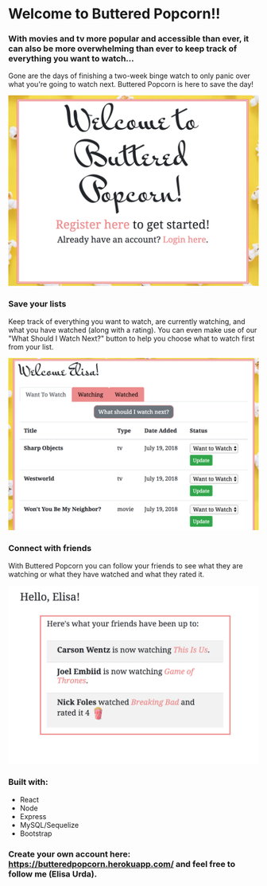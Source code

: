 # Welcome to Buttered Popcorn!!

### With movies and tv more popular and accessible than ever, it can also be more overwhelming than ever to keep track of everything you want to watch...
Gone are the days of finishing a two-week binge watch to only panic over what you're going to watch next. Buttered Popcorn is here to save the day!

![Welcome Page](/butteredPopcorn.png)

### Save your lists
Keep track of everything you want to watch, are currently watching, and what you have watched (along with a rating). You can even make use of our "What Should I Watch Next?" button to help you choose what to watch first from your list.

![Lists](/bpListScreenshot.png)

### Connect with friends
With Buttered Popcorn you can follow your friends to see what they are watching or what they have watched and what they rated it.

![Newsfeed](/bpNewsfeedScreenshot.png)

### Built with:
* React
* Node
* Express
* MySQL/Sequelize
* Bootstrap

### Create your own account here: https://butteredpopcorn.herokuapp.com/ and feel free to follow me (Elisa Urda).
